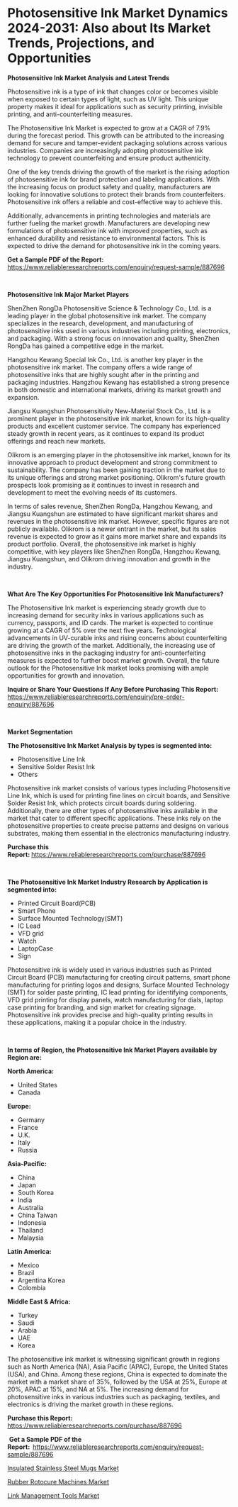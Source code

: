 <p><h1>Photosensitive Ink Market Dynamics 2024-2031: Also about Its Market Trends, Projections, and Opportunities</h1></p><p><strong>Photosensitive Ink Market Analysis and Latest Trends</strong></p>
<p><p>Photosensitive ink is a type of ink that changes color or becomes visible when exposed to certain types of light, such as UV light. This unique property makes it ideal for applications such as security printing, invisible printing, and anti-counterfeiting measures.</p><p>The Photosensitive Ink Market is expected to grow at a CAGR of 7.9% during the forecast period. This growth can be attributed to the increasing demand for secure and tamper-evident packaging solutions across various industries. Companies are increasingly adopting photosensitive ink technology to prevent counterfeiting and ensure product authenticity.</p><p>One of the key trends driving the growth of the market is the rising adoption of photosensitive ink for brand protection and labeling applications. With the increasing focus on product safety and quality, manufacturers are looking for innovative solutions to protect their brands from counterfeiters. Photosensitive ink offers a reliable and cost-effective way to achieve this.</p><p>Additionally, advancements in printing technologies and materials are further fueling the market growth. Manufacturers are developing new formulations of photosensitive ink with improved properties, such as enhanced durability and resistance to environmental factors. This is expected to drive the demand for photosensitive ink in the coming years.</p></p>
<p><strong>Get a Sample PDF of the Report:&nbsp;</strong> <a href="https://www.reliableresearchreports.com/enquiry/request-sample/887696">https://www.reliableresearchreports.com/enquiry/request-sample/887696</a></p>
<p>&nbsp;</p>
<p><strong>Photosensitive Ink Major Market Players</strong></p>
<p><p>ShenZhen RongDa Photosensitive Science & Technology Co., Ltd. is a leading player in the global photosensitive ink market. The company specializes in the research, development, and manufacturing of photosensitive inks used in various industries including printing, electronics, and packaging. With a strong focus on innovation and quality, ShenZhen RongDa has gained a competitive edge in the market.</p><p>Hangzhou Kewang Special Ink Co., Ltd. is another key player in the photosensitive ink market. The company offers a wide range of photosensitive inks that are highly sought after in the printing and packaging industries. Hangzhou Kewang has established a strong presence in both domestic and international markets, driving its market growth and expansion.</p><p>Jiangsu Kuangshun Photosensitivity New-Material Stock Co., Ltd. is a prominent player in the photosensitive ink market, known for its high-quality products and excellent customer service. The company has experienced steady growth in recent years, as it continues to expand its product offerings and reach new markets.</p><p>Olikrom is an emerging player in the photosensitive ink market, known for its innovative approach to product development and strong commitment to sustainability. The company has been gaining traction in the market due to its unique offerings and strong market positioning. Olikrom's future growth prospects look promising as it continues to invest in research and development to meet the evolving needs of its customers.</p><p>In terms of sales revenue, ShenZhen RongDa, Hangzhou Kewang, and Jiangsu Kuangshun are estimated to have significant market shares and revenues in the photosensitive ink market. However, specific figures are not publicly available. Olikrom is a newer entrant in the market, but its sales revenue is expected to grow as it gains more market share and expands its product portfolio. Overall, the photosensitive ink market is highly competitive, with key players like ShenZhen RongDa, Hangzhou Kewang, Jiangsu Kuangshun, and Olikrom driving innovation and growth in the industry.</p></p>
<p>&nbsp;</p>
<p><strong>What Are The Key Opportunities For Photosensitive Ink Manufacturers?</strong></p>
<p><p>The Photosensitive Ink market is experiencing steady growth due to increasing demand for security inks in various applications such as currency, passports, and ID cards. The market is expected to continue growing at a CAGR of 5% over the next five years. Technological advancements in UV-curable inks and rising concerns about counterfeiting are driving the growth of the market. Additionally, the increasing use of photosensitive inks in the packaging industry for anti-counterfeiting measures is expected to further boost market growth. Overall, the future outlook for the Photosensitive Ink market looks promising with ample opportunities for growth and innovation.</p></p>
<p><strong>Inquire or Share Your Questions If Any Before Purchasing This Report:</strong> <a href="https://www.reliableresearchreports.com/enquiry/pre-order-enquiry/887696">https://www.reliableresearchreports.com/enquiry/pre-order-enquiry/887696</a></p>
<p>&nbsp;</p>
<p><strong>Market Segmentation</strong></p>
<p><strong>The Photosensitive Ink Market Analysis by types is segmented into:</strong></p>
<p><ul><li>Photosensitive Line Ink</li><li>Sensitive Solder Resist Ink</li><li>Others</li></ul></p>
<p><p>Photosensitive ink market consists of various types including Photosensitive Line Ink, which is used for printing fine lines on circuit boards, and Sensitive Solder Resist Ink, which protects circuit boards during soldering. Additionally, there are other types of photosensitive inks available in the market that cater to different specific applications. These inks rely on the photosensitive properties to create precise patterns and designs on various substrates, making them essential in the electronics manufacturing industry.</p></p>
<p><strong>Purchase this Report:&nbsp;</strong><a href="https://www.reliableresearchreports.com/purchase/887696">https://www.reliableresearchreports.com/purchase/887696</a></p>
<p>&nbsp;</p>
<p><strong>The Photosensitive Ink Market Industry Research by Application is segmented into:</strong></p>
<p><ul><li>Printed Circuit Board(PCB)</li><li>Smart Phone</li><li>Surface Mounted Technology(SMT)</li><li>IC Lead</li><li>VFD grid</li><li>Watch</li><li>LaptopCase</li><li>Sign</li></ul></p>
<p><p>Photosensitive ink is widely used in various industries such as Printed Circuit Board (PCB) manufacturing for creating circuit patterns, smart phone manufacturing for printing logos and designs, Surface Mounted Technology (SMT) for solder paste printing, IC lead printing for identifying components, VFD grid printing for display panels, watch manufacturing for dials, laptop case printing for branding, and sign market for creating signage. Photosensitive ink provides precise and high-quality printing results in these applications, making it a popular choice in the industry.</p></p>
<p>&nbsp;</p>
<p><strong>In terms of Region, the Photosensitive Ink Market Players available by Region are:</strong></p>
<p>
    <p> <strong> North America: </strong>
        <ul>
            <li>United States</li>
            <li>Canada</li>
        </ul>
        </p> 
    <p> <strong> Europe: </strong>
        <ul>
            <li>Germany</li>
            <li>France</li>
            <li>U.K.</li>
            <li>Italy</li>
            <li>Russia</li>
        </ul>
        </p> 
    <p> <strong> Asia-Pacific: </strong>
        <ul>
            <li>China</li>
            <li>Japan</li>
            <li>South Korea</li>
            <li>India</li>
            <li>Australia</li>
            <li>China Taiwan</li>
            <li>Indonesia</li>
            <li>Thailand</li>
            <li>Malaysia</li>
        </ul>
        </p> 
    <p> <strong> Latin America: </strong>
        <ul>
            <li>Mexico</li>
            <li>Brazil</li>
            <li>Argentina Korea</li>
            <li>Colombia</li>
        </ul>
        </p> 
    <p> <strong> Middle East & Africa: </strong>
        <ul>
            <li>Turkey</li>
            <li>Saudi</li>
            <li>Arabia</li>
            <li>UAE</li>
            <li>Korea</li>
        </ul>
    </p>
    </p>
<p><p>The photosensitive ink market is witnessing significant growth in regions such as North America (NA), Asia Pacific (APAC), Europe, the United States (USA), and China. Among these regions, China is expected to dominate the market with a market share of 35%, followed by the USA at 25%, Europe at 20%, APAC at 15%, and NA at 5%. The increasing demand for photosensitive inks in various industries such as packaging, textiles, and electronics is driving the market growth in these regions.</p></p>
<p><strong>Purchase this Report: </strong><a href="https://www.reliableresearchreports.com/purchase/887696">https://www.reliableresearchreports.com/purchase/887696</a></p>
<p>&nbsp;<strong>Get a Sample PDF of the Report:&nbsp;&nbsp;</strong><a href="https://www.reliableresearchreports.com/enquiry/request-sample/887696">https://www.reliableresearchreports.com/enquiry/request-sample/887696</a></p>
<p><strong></strong></p>
<p><p><a href="https://view.publitas.com/reportprime-1/insulated-stainless-steel-mugs-market-research-report-unlocks-analysis-on-the-market-financial-status-market-size-and-market-revenue-upto-2030/">Insulated Stainless Steel Mugs Market</a></p><p><a href="https://view.publitas.com/reportprime-1/rubber-rotocure-machines-market-provides-detailed-segmentation-of-this-market-based-on-type-application-and-region-and-forecast-for-the-period-from-2023-2030/">Rubber Rotocure Machines Market</a></p><p><a href="https://view.publitas.com/reportprime-1/link-management-tools-market-research-report-reveals-the-latest-trends-and-opportunities-of-this-market-for-period-from-2023-2030/">Link Management Tools Market</a></p></p>